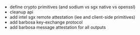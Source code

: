 * define crypto primitives (and sodium vs sgx native vs openssl)
* cleanup api
* add intel sgx remote attestation (iee and client-side primitives)
* add barbosa key-exchange protocol
* add barbosa message attestation for all outputs
